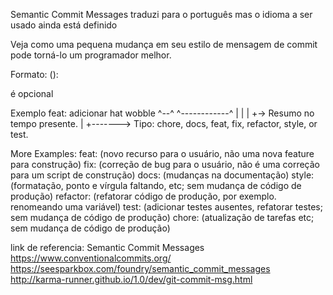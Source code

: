 Semantic Commit Messages
traduzi para o português mas o idioma a ser usado ainda está definido

Veja como uma pequena mudança em seu estilo de mensagem de commit pode torná-lo um programador melhor.

Formato: <type>(<scope>): <subject>

<scope> é opcional

Exemplo
feat: adicionar hat wobble
^--^ ^------------^
| |
| +-> Resumo no tempo presente.
|
+-------> Tipo: chore, docs, feat, fix, refactor, style, or test.

More Examples:
feat: (novo recurso para o usuário, não uma nova feature para construção)
fix: (correção de bug para o usuário, não é uma correção para um script de construção)
docs: (mudanças na documentação)
style: (formatação, ponto e vírgula faltando, etc; sem mudança de código de produção)
refactor: (refatorar código de produção, por exemplo. renomeando uma variável)
test: (adicionar testes ausentes, refatorar testes; sem mudança de código de produção)
chore: (atualização de tarefas etc; sem mudança de código de produção)

link de referencia:
Semantic Commit Messages
https://www.conventionalcommits.org/
https://seesparkbox.com/foundry/semantic_commit_messages
http://karma-runner.github.io/1.0/dev/git-commit-msg.html